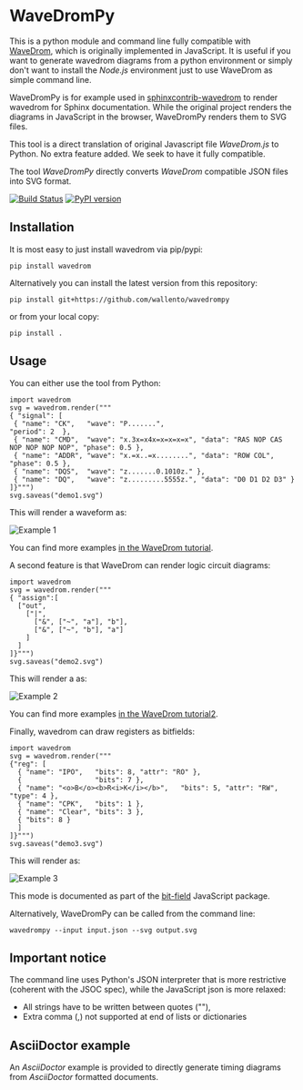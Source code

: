 # WaveDromPy

This is a python module and command line fully compatible with [WaveDrom](https://wavedrom.com/), which is originally implemented in JavaScript. It is useful if you want to generate wavedrom diagrams from a python environment or simply don't want to install the _Node.js_ environment just to use WaveDrom as simple command line.

WaveDromPy is for example used in [sphinxcontrib-wavedrom](https://pypi.org/project/sphinxcontrib-wavedrom/) to render wavedrom for Sphinx documentation. While the original project renders the diagrams in JavaScript in the browser, WaveDromPy renders them to SVG files.

This tool is a direct translation of original Javascript file _WaveDrom.js_ to Python. No extra feature added. We seek to have it fully compatible.

The tool _WaveDromPy_ directly converts _WaveDrom_ compatible JSON files into SVG format.

[![Build Status](https://travis-ci.org/wallento/wavedrompy.svg?branch=master)](https://travis-ci.org/wallento/wavedrompy)
[![PyPI version](https://badge.fury.io/py/wavedrom.svg)](https://badge.fury.io/py/wavedrom)

## Installation

It is most easy to just install wavedrom via pip/pypi:

    pip install wavedrom
    
Alternatively you can install the latest version from this repository:

    pip install git+https://github.com/wallento/wavedrompy
    
or from your local copy:

    pip install .

## Usage

You can either use the tool from Python:

    import wavedrom
    svg = wavedrom.render("""
    { "signal": [
     { "name": "CK",   "wave": "P.......",                                              "period": 2  },
     { "name": "CMD",  "wave": "x.3x=x4x=x=x=x=x", "data": "RAS NOP CAS NOP NOP NOP NOP", "phase": 0.5 },
     { "name": "ADDR", "wave": "x.=x..=x........", "data": "ROW COL",                     "phase": 0.5 },
     { "name": "DQS",  "wave": "z.......0.1010z." },
     { "name": "DQ",   "wave": "z.........5555z.", "data": "D0 D1 D2 D3" }
    ]}""")
    svg.saveas("demo1.svg")
    
This will render a waveform as:

![Example 1](https://raw.githubusercontent.com/wallento/wavedrompy/2e8568d50561f534133d036fee3bd35756f416d9/doc/demo1.svg?sanitize=true "Example 1")

You can find more examples [in the WaveDrom tutorial](https://wavedrom.com/tutorial.html).

A second feature is that WaveDrom can render logic circuit diagrams:

    import wavedrom
    svg = wavedrom.render("""
    { "assign":[
      ["out",
        ["|",
          ["&", ["~", "a"], "b"],
          ["&", ["~", "b"], "a"]
        ]
      ]
    ]}""")
    svg.saveas("demo2.svg")
 
This will render a as:

![Example 2](https://raw.githubusercontent.com/wallento/wavedrompy/2e8568d50561f534133d036fee3bd35756f416d9/doc/demo2.svg?sanitize=true "Example 2")

You can find more examples [in the WaveDrom tutorial2](https://wavedrom.com/tutorial2.html).

Finally, wavedrom can draw registers as bitfields:

    import wavedrom
    svg = wavedrom.render("""
    {"reg": [
      { "name": "IPO",   "bits": 8, "attr": "RO" },
      {                  "bits": 7 },
      { "name": "<o>B</o><b>R<i>K</i></b>",   "bits": 5, "attr": "RW", "type": 4 },
      { "name": "CPK",   "bits": 1 },
      { "name": "Clear", "bits": 3 },
      { "bits": 8 }
      ]
    ]}""")
    svg.saveas("demo3.svg")

    
This will render as:

![Example 3](https://raw.githubusercontent.com/wallento/wavedrompy/2e8568d50561f534133d036fee3bd35756f416d9/doc/demo3.svg?sanitize=true "Example 3")

This mode is documented as part of the [bit-field](https://www.npmjs.com/package/bit-field) JavaScript package.

Alternatively, WaveDromPy can be called from the command line:

    wavedrompy --input input.json --svg output.svg

## Important notice

The command line uses Python's JSON interpreter that is more restrictive (coherent with the JSOC spec), while the JavaScript json is more relaxed:

 * All strings have to be written between quotes (""),
 * Extra comma (,) not supported at end of lists or dictionaries
 
## AsciiDoctor example

An _AsciiDoctor_ example is provided to directly generate timing diagrams from _AsciiDoctor_ formatted documents.

